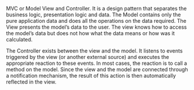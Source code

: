 MVC or Model View and Controller. It is a design pattern that separates the business logic, presentation logic and data.
The Model contains only the pure application data and does all the operations on the data required.
The View presents the model’s data to the user. The view knows how to access the model’s data but does not how what the data means or how was it calculated.

The Controller exists between the view and the model. It listens to events triggered by the view (or another external source) and executes the appropriate reaction to these events. In most cases, the reaction is to call a method on the model. Since the view and the model are connected through a notification mechanism, the result of this action is then automatically reflected in the view.
